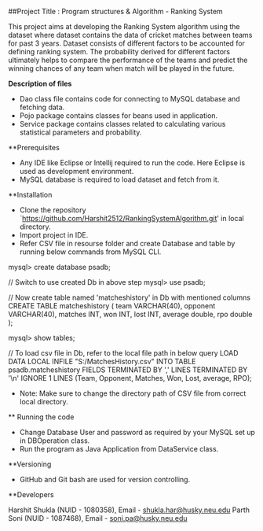 ##Project Title : Program structures & Algorithm - Ranking System

This project aims at developing the Ranking System algorithm using the dataset where dataset contains the data of cricket matches between teams for past 3 years. Dataset consists of different factors to be accounted for defining ranking system. The probability derived for different factors ultimately helps to compare the performance of the teams and predict the winning chances of any team when match will be played in the future.

**Description of files**

- Dao class file contains code for connecting to MySQL database and fetching data.
- Pojo package contains classes for beans used in application.
- Service package contains classes related to calculating various statistical parameters and probability.

**Prerequisites

- Any IDE like Eclipse or Intellij required to run the code. Here Eclipse is used as development environment.
- MySQL database is required to load dataset and fetch from it.

**Installation

- Clone the repository `https://github.com/Harshit2512/RankingSystemAlgorithm.git' in local directory.
- Import project in IDE.
- Refer CSV file in resourse folder and create Database and table by running below commands from MySQL CLI.

mysql> create database psadb;

// Switch to use created Db in above step
mysql> use psadb;

// Now create table named 'matcheshistory' in Db with mentioned columns
CREATE TABLE matcheshistory (
team VARCHAR(40),
opponent VARCHAR(40),
matches INT,
won INT,
lost INT,
average double,
rpo double
);

mysql> show tables;


// To load csv file in Db, refer to the local file path in below query
LOAD DATA LOCAL INFILE "S:/MatchesHistory.csv" INTO TABLE psadb.matcheshistory
FIELDS TERMINATED BY ','
LINES TERMINATED BY '\n'
IGNORE 1 LINES
(Team, Opponent, Matches, Won, Lost, average, RPO);

- Note: Make sure to change the directory path of CSV file from correct local directory.

** Running the code

- Change Database User and password as required by your MySQL set up in DBOperation class.
- Run the program as Java Application from DataService class.

**Versioning

- GitHub and Git bash are used for version controlling.

**Developers

Harshit Shukla (NUID - 1080358), Email - shukla.har@husky.neu.edu
Parth Soni (NUID - 1087468), Email - soni.pa@husky.neu.edu